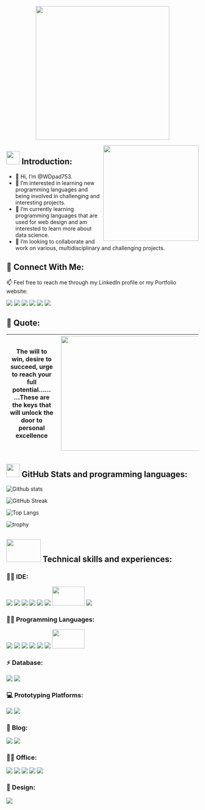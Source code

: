 <p align="center">
  <img height="350" src="https://user-images.githubusercontent.com/66917039/197783648-0cca2751-5b73-41ec-8b12-1b0e3bfd5573.gif">
</p>


<img align="right" width="250" height="250" src="https://static.wixstatic.com/media/69e010_8487b18c01744d67b7538514b00252f3~mv2.gif"></a>


## <img width="35" height="35" src="https://raw.githubusercontent.com/nixin72/nixin72/master/wave.gif"> Introduction:
- 👋 Hi, I’m @WDpad753.
- 👀 I’m interested in learning new programming languages and being involved in challenging and interesting projects.
- 🌱 I’m currently learning programming languages that are used for web design and am interested to learn more about data science.
- 💞️ I’m looking to collaborate and work on various, multidisciplinary and challenging projects.

## 🔗 Connect With Me:
📫 Feel free to reach me through my LinkedIn profile or my Portfolio website:

<a href="https://medium.com/@MMA611"><img src="https://img.shields.io/badge/Medium-12100E?style=for-the-badge&logo=medium&logoColor=white"></a> 
<a href="https://uk.linkedin.com/in/mohamed-mohamed-ahmed-b711a7127"><img src="https://img.shields.io/badge/LinkedIn-0077B5?style=for-the-badge&logo=linkedin&logoColor=white"></a> 
<a href="https://mmaengtech.wixsite.com/mmaengtech"><img src="https://img.shields.io/badge/Portfolio-%23000000.svg?style=for-the-badge&logo=firefox&logoColor=#FF7139"></a> 
<a href="https://www.kaggle.com/mma115"><img src="https://img.shields.io/badge/Kaggle-20BEFF?style=for-the-badge&logo=Kaggle&logoColor=white"></a>
<a href="https://www.kaggle.com/mma115"><img src="https://img.shields.io/badge/Kaggle-20BEFF?style=for-the-badge&logo=Kaggle&logoColor=white"></a>
<a href="https://surrey.academia.edu/MohamedMohamedAhmed"><img src="https://img.shields.io/badge/Academia-fff?style=for-the-badge&logo=academia&logoColor=black"></a>


## 💭 Quote:
| The will to win, desire to succeed, urge to reach your full potential………These are the keys that will unlock the door to personal excellence | <img align="right" width="1270" height="300" src="https://user-images.githubusercontent.com/66917039/193830489-d537d305-5275-4c0a-bd45-f0eb156109ce.png">  |
|:---:|:---:|

## <img width="35" height="35" src="https://user-images.githubusercontent.com/66917039/199515825-9e7358dd-63ad-46cf-abaa-a7fc6009416d.png"> GitHub Stats and programming languages:
![Github stats](https://github-readme-stats.vercel.app/api?username=WDpad753&theme=gradient&show_icons=true&count_private=true)

![GitHub Streak](https://streak-stats.demolab.com/?user=WDpad753)

![Top Langs](https://github-readme-stats.vercel.app/api/top-langs/?username=WDpad753&layout=compact)

![trophy](https://github-profile-trophy.vercel.app/?username=WDpad753&theme=discord)

## <img width="90" height="60" src="https://user-images.githubusercontent.com/66917039/199518739-15cb0cb2-f621-4d55-abd8-5975fbe57191.gif"> Technical skills and experiences:

### 👨‍💻 IDE:
<img src="https://img.shields.io/badge/apache%20netbeans-1B6AC6?style=for-the-badge&logo=apache%20netbeans%20IDE&logoColor=white">
<img src="https://img.shields.io/badge/Arduino_IDE-00979D?style=for-the-badge&logo=arduino&logoColor=white">
<img src="https://img.shields.io/badge/PyCharm-000000.svg?&style=for-the-badge&logo=PyCharm&logoColor=white">
<img src="https://img.shields.io/badge/Spyder%20Ide-FF0000?style=for-the-badge&logo=spyder%20ide&logoColor=white">
<img src="https://img.shields.io/badge/Dev C++-00599?style=for-the-badge&logo=c&logoColor=white">
<img src="https://img.shields.io/badge/LabVIEW-FFDB00.svg?style=for-the-badge&logo=LabVIEW&logoColor=black">
<img width="85" height="50" src="https://user-images.githubusercontent.com/66917039/199511700-f34398b5-d703-420e-9071-4cd46177ee88.png">
<img src="https://img.shields.io/badge/Visual_Studio-5C2D91?style=for-the-badge&logo=visual%20studio&logoColor=white">

### 👨‍💻 Programming Languages:
<img src="https://img.shields.io/badge/C-00599C?style=for-the-badge&logo=c&logoColor=white">
<img src="https://img.shields.io/badge/HTML5-E34F26?style=for-the-badge&logo=html5&logoColor=white">
<img src="https://img.shields.io/badge/JavaScript-323330?style=for-the-badge&logo=javascript&logoColor=F7DF1E">
<img src="https://img.shields.io/badge/Python-FFD43B?style=for-the-badge&logo=python&logoColor=blue">
<img src="https://img.shields.io/badge/Java-ED8B00?style=for-the-badge&logo=java&logoColor=white">
<img src="https://img.shields.io/badge/LabVIEW-FFDB00.svg?style=for-the-badge&logo=LabVIEW&logoColor=black">
<img width="85" height="50" src="https://user-images.githubusercontent.com/66917039/199511700-f34398b5-d703-420e-9071-4cd46177ee88.png">

### ⚡ Database:
<img src="https://img.shields.io/badge/MySQL-005C84?style=for-the-badge&logo=mysql&logoColor=white">
<img src="https://img.shields.io/badge/Microsoft%20SQL%20Server-CC2927?style=for-the-badge&logo=microsoft%20sql%20server&logoColor=white">

### 💻 Prototyping Platforms:
<img src="https://img.shields.io/badge/Arduino-00979D?style=for-the-badge&logo=Arduino&logoColor=white">
<img src="https://img.shields.io/badge/Raspberry%20Pi-A22846?style=for-the-badge&logo=Raspberry%20Pi&logoColor=white">

### 📝 Blog:
<img src="https://img.shields.io/badge/Medium-12100E?style=for-the-badge&logo=medium&logoColor=white">
<img src="https://img.shields.io/badge/Wix-000?style=for-the-badge&logo=wix&logoColor=white">

### 👨‍💻 Office:
<img src="https://img.shields.io/badge/LibreOffice-18A303?style=for-the-badge&logo=LibreOffice&logoColor=white">
<img src="https://img.shields.io/badge/Microsoft_Excel-217346?style=for-the-badge&logo=microsoft-excel&logoColor=white">
<img src="https://img.shields.io/badge/Microsoft_PowerPoint-B7472A?style=for-the-badge&logo=microsoft-powerpoint&logoColor=white">
<img src="https://img.shields.io/badge/Microsoft_Word-2B579A?style=for-the-badge&logo=microsoft-word&logoColor=white">
<img src="https://img.shields.io/badge/Trello-0052CC?style=for-the-badge&logo=trello&logoColor=white">

### 🎨 Design:
<img src="https://img.shields.io/badge/adobe%20illustrator-%23FF9A00.svg?style=for-the-badge&logo=adobe%20illustrator&logoColor=white">

<!---
WDpad753/WDpad753 is a ✨ special ✨ repository because its `README.md` (this file) appears on your GitHub profile.
You can click the Preview link to take a look at your changes.
--->
